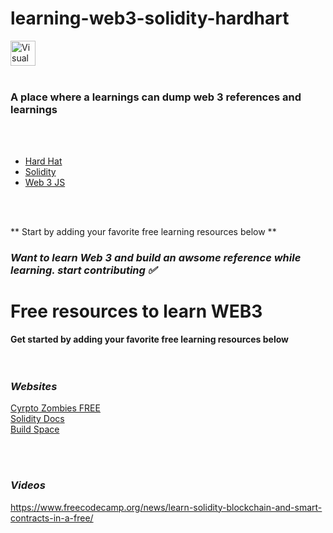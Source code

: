# learning-web3-solidity-hardhart


<img align="middle" alt="Visual Studio Code" width="40px" src="https://cdn.jsdelivr.net/gh/devicons/devicon/icons/solidity/solidity-original.svg" style="padding-right:10px;" />

<br />
<br />

### A place where a learnings can dump web 3 references and learnings

<br />
<br />

- [Hard Hat](./learn-hardhat.md)
- [Solidity](./learn-solidity.md)
- [Web 3 JS](./learn-web3js.md)


<br />
<br />


** Start by adding your favorite free learning resources below **

### *Want to learn Web 3 and build an awsome reference while learning. start contributing ✅*


# Free resources to learn WEB3  

**Get started by adding your favorite free learning resources below**
<br/>
<br/>
<br/>
### *Websites*

[Cyrpto Zombies FREE](https://cryptozombies.io/)<br />
[Solidity Docs](https://docs.soliditylang.org/en/develop/introduction-to-smart-contracts.html)<br />
[Build Space](https://buildspace.so/)<br />


<br/>
<br/>

### *Videos* 

https://www.freecodecamp.org/news/learn-solidity-blockchain-and-smart-contracts-in-a-free/

